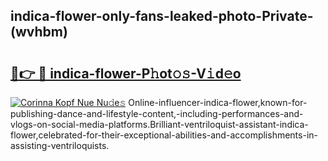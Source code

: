## indica-flower-only-fans​-leaked-photo​-Private-(wvhbm)


# <h2><a href="https://mediaupload.pro?title=indica-flower&ref=git">🔗👉 🔴 indica-flower-P𝚑ot𝚘𝚜-V𝚒d𝚎o</a></h2>

[![Corinna Kopf Nue Nu𝚍e𝚜](https://i.imgur.com/0qMVB7G.gif)](https://mediaupload.pro?title=indica-flower&ref=git)
Online-influencer-indica-flower,known-for-publishing-dance-and-lifestyle-content,-including-performances-and-vlogs-on-social-media-platforms.Brilliant-ventriloquist-assistant-indica-flower,celebrated-for-their-exceptional-abilities-and-accomplishments-in-assisting-ventriloquists.  